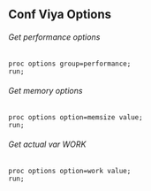 ## Conf Viya Options

###### Get performance options

```
proc options group=performance; 
run;
```

###### Get memory options

```
proc options option=memsize value;
run;
```
###### Get actual var WORK

```
proc options option=work value;
run;
```

